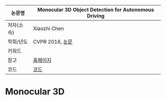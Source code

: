 |논문명|Monocular 3D Object Detection for Autonomous Driving
|-|-|
|저자(소속)|Xiaozhi Chen|
|학회/년도|CVPR 2016,  [논문](http://3dimage.ee.tsinghua.edu.cn/files/publications/CVPR16_XiaozhiChen.pdf)|
|키워드| |
|참고|[홈페이지](http://3dimage.ee.tsinghua.edu.cn/cxz/mono3d)|
|코드|[코드](http://3dimage.ee.tsinghua.edu.cn/files/XiaozhiChen/mono3d/mono3d_v1.2.tar.gz)|




# Monocular 3D 